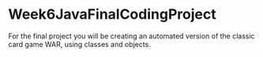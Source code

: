 # Week6JavaFinalCodingProject
For the final project you will be creating an automated version of the classic card game WAR, using classes and objects.
